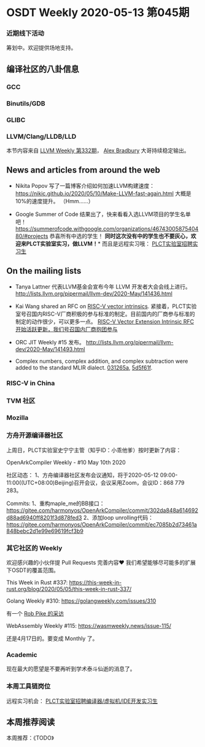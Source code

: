 # OSDT Weekly 2020-05-13 第045期

### 近期线下活动

筹划中。欢迎提供场地支持。

## 编译社区的八卦信息

### GCC

### Binutils/GDB

### GLIBC

### LLVM/Clang/LLDB/LLD

本节内容来自 [LLVM Weekly 第332期](http://llvmweekly.org/issue/332)，
[Alex Bradbury](https://www.linkedin.com/in/alex-bradbury/) 大哥持续稳定输出。

## News and articles from around the web

- Nikita Popov 写了一篇博客介绍如何加速LLVM构建速度：
https://nikic.github.io/2020/05/10/Make-LLVM-fast-again.html
大概是10%的速度提升。
（Hmm……）

- Google Summer of Code 结果出了，快来看看入选LLVM项目的学生名单吧！
https://summerofcode.withgoogle.com/organizations/4674300587540480/#projects
恭喜所有中选的学生！
**同时这次没有中的学生也不要灰心，欢迎来PLCT实验室实习，做LLVM！***
而且是远程实习哦：
[PLCT实验室招聘实习生](https://mp.weixin.qq.com/s/bVaNK2kVGstnZ6Onkc98zQ)

## On the mailing lists

- Tanya Lattner 代表LLVM基金会宣布今年 LLVM 开发者大会会线上进行。
http://lists.llvm.org/pipermail/llvm-dev/2020-May/141436.html

- Kai Wang shared an RFC on [RISC-V vector intrinsics](http://lists.llvm.org/pipermail/llvm-dev/2020-May/141452.html).
紧接着，PLCT实验室号召国内RISC-V厂商积极的参与标准的制定。目前国内的厂商参与标准的制定的动作很少，可以更多一点。
[RISC-V Vector Extension Intrinsic RFC 开始活跃更新，我们号召国内厂商抱团参与](https://mp.weixin.qq.com/s/qAQmXwhCccVGms90lJzz2g)

- ORC JIT Weekly #15 发布。
http://lists.llvm.org/pipermail/llvm-dev/2020-May/141493.html

- Complex numbers, complex addition, and complex subtraction were added to the
standard MLIR dialect.
[031265a](https://reviews.llvm.org/rG031265ad8a2),
[5d5f61f](https://reviews.llvm.org/rG5d5f61fc894).

### RISC-V in China



### TVM 社区


### Mozilla



### 方舟开源编译器社区

上周日，PLCT实验室史宁宁主管（知乎ID：小乖他爹）按时更新了内容：

OpenArkCompiler Weekly - #10 May 10th 2020

社区动态：
1、方舟编译器社区发布会议通知，将于2020-05-12 09:00-11:00((UTC+08:00)Beijing)召开会议，会议采用Zoom，会议ID：868 779 283。

Commits:
1、重构maple_me的BB接口：
https://gitee.com/harmonyos/OpenArkCompiler/commit/302da848a614692d88ad6940ff8201f3d878fed3
2、添加loop unrolling代码：
https://gitee.com/harmonyos/OpenArkCompiler/commit/ec7085b2d73461a848bebc2d1e99e69619fcf3b9


### 其它社区的 Weekly

欢迎感兴趣的小伙伴提 Pull Requests 完善内容❤️
我们希望能够尽可能多的扩展下OSDT的覆盖范围。

This Week in Rust #337:
https://this-week-in-rust.org/blog/2020/05/05/this-week-in-rust-337/

Golang Weekly #310:
https://golangweekly.com/issues/310

有一个 [Rob Pike 的采访](https://golangweekly.com/link/87635/web)

WebAssembly Weekly #115:
https://wasmweekly.news/issue-115/

还是4月17日的。要变成 Monthly 了。

### Academic

现在最大的愿望是不要再听到学术泰斗仙逝的消息了。

### 本周工具链岗位

远程实习机会： [PLCT实验室招聘编译器/虚拟机/IDE开发实习生](https://mp.weixin.qq.com/s/bVaNK2kVGstnZ6Onkc98zQ)

## 本周推荐阅读

本周推荐：《TODO》
